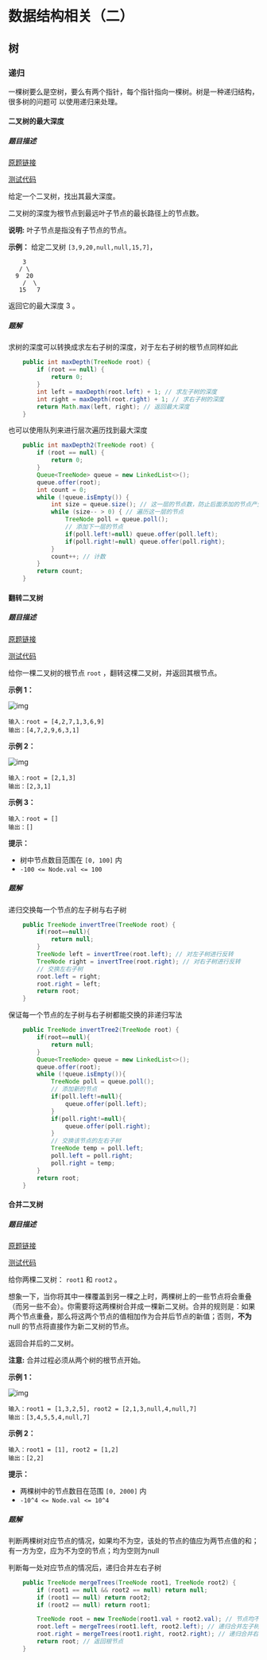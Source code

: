 # 数据结构相关（二）

## 树

### 递归

一棵树要么是空树，要么有两个指针，每个指针指向一棵树。树是一种递归结构，很多树的问题可 以使用递归来处理。

#### 二叉树的最大深度

##### 题目描述

[原题链接](https://leetcode.cn/problems/maximum-depth-of-binary-tree/description/)

[测试代码](https://github.com/dar02kon/LeetCode/blob/master/src/com/dar/leetcode/algorithm_training/data_structure/MaximumDepthOfBinaryTree.java)

给定一个二叉树，找出其最大深度。

二叉树的深度为根节点到最远叶子节点的最长路径上的节点数。

**说明:** 叶子节点是指没有子节点的节点。

**示例：**
给定二叉树 `[3,9,20,null,null,15,7]`，

```
    3
   / \
  9  20
    /  \
   15   7
```

返回它的最大深度 3 。

##### 题解

求树的深度可以转换成求左右子树的深度，对于左右子树的根节点同样如此

```java
    public int maxDepth(TreeNode root) {
        if (root == null) {
            return 0;
        }
        int left = maxDepth(root.left) + 1; // 求左子树的深度
        int right = maxDepth(root.right) + 1; // 求右子树的深度
        return Math.max(left, right); // 返回最大深度
    }
```

也可以使用队列来进行层次遍历找到最大深度

```java
    public int maxDepth2(TreeNode root) {
        if (root == null) {
            return 0;
        }
        Queue<TreeNode> queue = new LinkedList<>();
        queue.offer(root);
        int count = 0;
        while (!queue.isEmpty()) {
            int size = queue.size(); // 这一层的节点数，防止后面添加的节点产生干扰
            while (size-- > 0) { // 遍历这一层的节点
                TreeNode poll = queue.poll();
                // 添加下一层的节点
                if(poll.left!=null) queue.offer(poll.left); 
                if(poll.right!=null) queue.offer(poll.right);
            }
            count++; // 计数
        }
        return count;
    }
```

#### 翻转二叉树

##### 题目描述

[原题链接](https://leetcode.cn/problems/invert-binary-tree/description/)

[测试代码](https://github.com/dar02kon/LeetCode/blob/master/src/com/dar/leetcode/algorithm_training/data_structure/InvertBinaryTree.java)

给你一棵二叉树的根节点 `root` ，翻转这棵二叉树，并返回其根节点。

 

**示例 1：**

![img](https://assets.leetcode.com/uploads/2021/03/14/invert1-tree.jpg)

```
输入：root = [4,2,7,1,3,6,9]
输出：[4,7,2,9,6,3,1]
```

**示例 2：**

![img](https://assets.leetcode.com/uploads/2021/03/14/invert2-tree.jpg)

```
输入：root = [2,1,3]
输出：[2,3,1]
```

**示例 3：**

```
输入：root = []
输出：[]
```

 

**提示：**

- 树中节点数目范围在 `[0, 100]` 内
- `-100 <= Node.val <= 100`

##### 题解

递归交换每一个节点的左子树与右子树

```java
    public TreeNode invertTree(TreeNode root) {
        if(root==null){
            return null;
        }
        TreeNode left = invertTree(root.left); // 对左子树进行反转
        TreeNode right = invertTree(root.right); // 对右子树进行反转
        // 交换左右子树
        root.left = right;
        root.right = left;
        return root;
    }
```

保证每一个节点的左子树与右子树都能交换的非递归写法

```java
    public TreeNode invertTree2(TreeNode root) {
        if(root==null){
            return null;
        }
        Queue<TreeNode> queue = new LinkedList<>();
        queue.offer(root);
        while (!queue.isEmpty()){
            TreeNode poll = queue.poll();
            // 添加新的节点
            if(poll.left!=null){
                queue.offer(poll.left);
            }
            if(poll.right!=null){
                queue.offer(poll.right);
            }
            // 交换该节点的左右子树
            TreeNode temp = poll.left;
            poll.left = poll.right;
            poll.right = temp;
        }
        return root;
    }
```

#### 合并二叉树

##### 题目描述

[原题链接](https://leetcode.cn/problems/merge-two-binary-trees/description/)

[测试代码](https://github.com/dar02kon/LeetCode/blob/master/src/com/dar/leetcode/algorithm_training/data_structure/MergeTwoBinaryTrees.java)

给你两棵二叉树： `root1` 和 `root2` 。

想象一下，当你将其中一棵覆盖到另一棵之上时，两棵树上的一些节点将会重叠（而另一些不会）。你需要将这两棵树合并成一棵新二叉树。合并的规则是：如果两个节点重叠，那么将这两个节点的值相加作为合并后节点的新值；否则，**不为** null 的节点将直接作为新二叉树的节点。

返回合并后的二叉树。

**注意:** 合并过程必须从两个树的根节点开始。

 

**示例 1：**

![img](https://assets.leetcode.com/uploads/2021/02/05/merge.jpg)

```
输入：root1 = [1,3,2,5], root2 = [2,1,3,null,4,null,7]
输出：[3,4,5,5,4,null,7]
```

**示例 2：**

```
输入：root1 = [1], root2 = [1,2]
输出：[2,2]
```

 

**提示：**

- 两棵树中的节点数目在范围 `[0, 2000]` 内
- `-10^4 <= Node.val <= 10^4`

##### 题解

判断两棵树对应节点的情况，如果均不为空，该处的节点的值应为两节点值的和；有一方为空，应为不为空的节点；均为空则为null

判断每一处对应节点的情况后，递归合并左右子树

```java
    public TreeNode mergeTrees(TreeNode root1, TreeNode root2) {
        if (root1 == null && root2 == null) return null;
        if (root1 == null) return root2;
        if (root2 == null) return root1;

        TreeNode root = new TreeNode(root1.val + root2.val); // 节点均不为空，求和
        root.left = mergeTrees(root1.left, root2.left); // 递归合并左子树
        root.right = mergeTrees(root1.right, root2.right); // 递归合并右子树
        return root; // 返回根节点
    }
```

